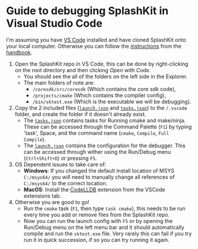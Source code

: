 # Guide to debugging SplashKit in Visual Studio Code

I'm assuming you have [VS Code](https://code.visualstudio.com/) installed and have cloned SplashKit
onto your local computer. Otherwise you can follow the
[instructions](https://github.com/thoth-tech/handbook/blob/main/docs/products/splashkit/splashkit.md)
from the [handbook](https://github.com/thoth-tech/handbook).

1. Open the SplashKit repo in VS Code, this can be done by right-clicking on the root directory and
   then clicking _Open with Code_.
   - You should see the all of the folders on the left side in the Explorer.
   - The main folders of note are:
     - `/coresdk/src/coresdk` (Which contains the core sdk code),
     - `/projects/cmake` (Which contains the compiler config),
     - `/bin/sktest.exe` (Which is the executable we will be debugging).
2. Copy the 2 included files ([`launch.json`](launch.json) and [`tasks.json`](tasks.json)) to the
   `/.vscode` folder, and create the folder if it doesn't already exist.
   - The [`tasks.json`](tasks.json) contains tasks for Running cmake and make/ninja. These can be
     accessed through the Command Palette (`F1`) by typing 'task', Space, and the command name
     (`cmake`, `Compile`, `Full Compile`).
   - The [`launch.json`](launch.json) contains the configuration for the debugger. This can be
     accessed through wither using the Run/Debug menu (`Ctrl+Shift+D`) or pressing `F5`.
3. OS Dependent issues to take care of:
   - **Windows**: If you changed the default install location of MSYS `C:/msys64/` you will need to
     manually change all references of `C:/msys64/` to the correct location.
   - **MacOS**: Install the
     [CodeLLDB](https://marketplace.visualstudio.com/items?itemName=vadimcn.vscode-lldb) extension
     from the VSCode extensions tab.
4. Otherwise you are good to go!
   - Run the `cmake` task (`F1`, then type `task cmake`), this needs to be run every time you add or
     remove files from the SplashKit repo.
   - Now you can run the launch config with `F5` or by opening the Run/Debug menu on the left menu
     bar and it should automatically compile and run the `sktest.exe` file. Very rarely this can
     fail if you try run it in quick succession, if so you can try running it again.

